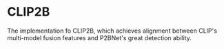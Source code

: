 # CLIP2B
The implementation fo CLIP2B, which achieves alignment between CLIP's multi-model fusion features and P2BNet's great detection ability.

